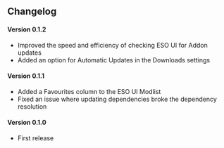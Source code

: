 ## Changelog

#### Version 0.1.2
 * Improved the speed and efficiency of checking ESO UI for Addon updates
 * Added an option for Automatic Updates in the Downloads settings

#### Version 0.1.1
 * Added a Favourites column to the ESO UI Modlist
 * Fixed an issue where updating dependencies broke the dependency resolution

#### Version 0.1.0
 * First release
